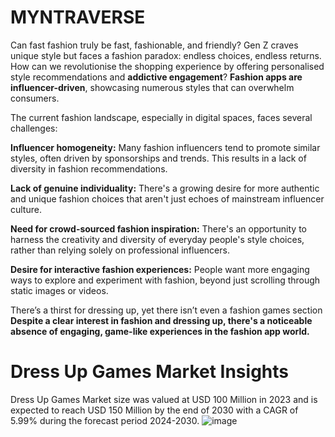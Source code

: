 # MYNTRAVERSE
Can fast fashion truly be fast, fashionable, and friendly? Gen Z craves unique style but faces a fashion paradox: endless choices, endless returns. How can we revolutionise the shopping experience by offering personalised style recommendations and **addictive engagement**?
**Fashion apps are influencer-driven**, showcasing numerous styles that can overwhelm consumers. 

The current fashion landscape, especially in digital spaces, faces several challenges:

**Influencer homogeneity:** Many fashion influencers tend to promote similar styles, often driven by sponsorships and trends. This results in a lack of diversity in fashion recommendations.

**Lack of genuine individuality:** There's a growing desire for more authentic and unique fashion choices that aren't just echoes of mainstream influencer culture.

**Need for crowd-sourced fashion inspiration:** There's an opportunity to harness the creativity and diversity of everyday people's style choices, rather than relying solely on professional influencers.

**Desire for interactive fashion experiences:** People want more engaging ways to explore and experiment with fashion, beyond just scrolling through static images or videos.

There’s a thirst for dressing up, yet there isn’t even a fashion games section
**Despite a clear interest in fashion and dressing up, there's a noticeable absence of engaging, game-like experiences in the fashion app world.**


# Dress Up Games Market Insights
Dress Up Games Market size was valued at USD 100 Million in 2023 and is expected to reach USD 150 Million by the end of 2030 with a CAGR of 5.99% during the forecast period 2024-2030.
![image](https://github.com/user-attachments/assets/c9ca91ca-1d51-4ccd-915a-da5b0b7b8410)
